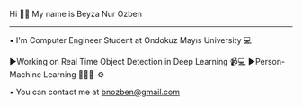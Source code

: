 Hi 👋🏻 My name is Beyza Nur Ozben

--------------------------------
▪ I'm Computer Engineer Student at Ondokuz Mayıs University 💻

▶Working on Real Time Object Detection in Deep Learning 📹💻
      ▶Person-Machine Learning 👩🏻‍💻-⚙

▪ You can contact me at bnozben@gmail.com
